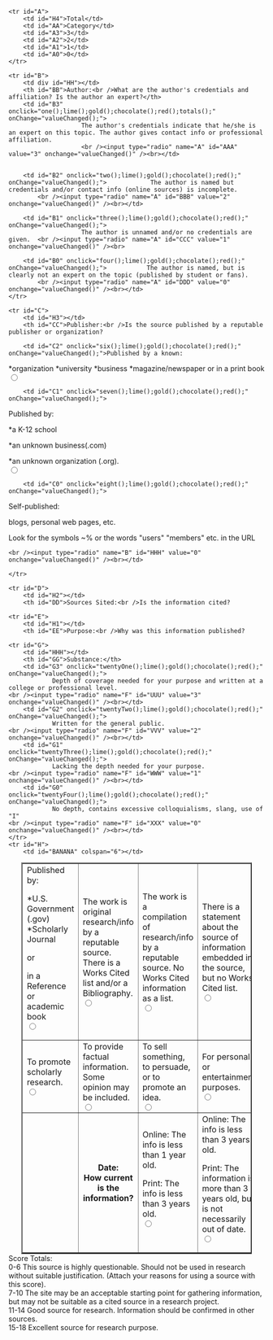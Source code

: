 <!doctype html>
<head>
<style type="text/css">


body{text-align: center}


#Bobby{width: 90%; 

	text-align: left;

	margin:auto;
	
	font-size: 17px
}

#Bobby2{width: 100%; 

	text-align: left;

	margin:auto;
	
	font-size: 17px
}

#Bobby3{width: 100%; 

	text-align: left;

	margin:left;
	
	font-size: 17px
}

#Bobby4{width: 100%; 

	text-align: left;

	margin:left;
	
	font-size: 17px
}

#Bobby5{width: 100%; 

	text-align: left;

	margin:left;
	
	font-size: 17px
}





#B3 {
  cursor: pointer;
}
#B2 {
  cursor: pointer;
}
#B1 {
  cursor: pointer;
}
#B0 {
  cursor: pointer;
}
#C3 {
  cursor: pointer;
}
#C2 {
  cursor: pointer;
}
#C1 {
  cursor: pointer;
}
#C0 {
  cursor: pointer;
}
#D3 {
  cursor: pointer;
}
#D2 {
  cursor: pointer;
}
#D1 {
  cursor: pointer;
}
#D0 {
  cursor: pointer;
}
#E3 {
  cursor: pointer;
}
#E2 {
  cursor: pointer;
}
#E1 {
  cursor: pointer;
}
#E0 {
  cursor: pointer;
}
#F3 {
  cursor: pointer;
}
#F2 {
  cursor: pointer;
}
#F1 {
  cursor: pointer;
}
#F0 {
  cursor: pointer;
}
#G3 {
  cursor: pointer;
}
#G2 {
  cursor: pointer;
}
#G1 {
  cursor: pointer;
}
#G0 {
  cursor: pointer;
}
</style>
</head>
<body>



<script type="text/javascript">

var a = 0;
var b = 0;
var c = 0;
var d = 0;
var e = 0;
var f = 0;

function GOD(){
	document.getElementById("")
}

function lime(){

	if(a==1){
	document.getElementById("B3").style.background = "lime";
	}
	if(a!=1){
	document.getElementById("B3").style.background = "white";
	}
	if(b==1){
	document.getElementById("C3").style.background = "lime";
	}
	if(b!=1){
	document.getElementById("C3").style.background = "white";
	}
	if(c==1){
	document.getElementById("D3").style.background = "lime";
	}
	if(c!=1){
	document.getElementById("D3").style.background = "white";
	}
	if(d==1){
	document.getElementById("E3").style.background = "lime";
	}
	if(d!=1){
	document.getElementById("E3").style.background = "white";
	}
	if(e==1){
	document.getElementById("F3").style.background = "lime";
	}
	if(e!=1){
	document.getElementById("F3").style.background = "white";
	}
	if(f==1){
	document.getElementById("G3").style.background = "lime";
	}
	if(f!=1){
	document.getElementById("G3").style.background = "white";
	}
}

function gold(){
	if(a==2){
		document.getElementById("B2").style.background = "gold";
	}
	if(a!=2){
		document.getElementById("B2").style.background = "white";
	}
	if(b==2){
		document.getElementById("C2").style.background = "gold";
	}
	if(b!=2){
		document.getElementById("C2").style.background = "white";
	}
	if(c==2){
		document.getElementById("D2").style.background = "gold";
	}
	if(c!=2){
		document.getElementById("D2").style.background = "white";
	}
	if(d==2){
		document.getElementById("E2").style.background = "gold";
	}
	if(d!=2){
		document.getElementById("E2").style.background = "white";
	}
	if(e==2){
		document.getElementById("F2").style.background = "gold";
	}
	if(e!=2){
		document.getElementById("F2").style.background = "white";
	}
	if(f==2){
		document.getElementById("G2").style.background = "gold";
	}
	if(f!=2){
		document.getElementById("G2").style.background = "white";
	}
}

function chocolate(){
	if(a==3){
		document.getElementById("B1").style.background = "#FFA500";
	}
	if(a!=3){
		document.getElementById("B1").style.background = "white";
	}
	if(b==3){
		document.getElementById("C1").style.background = "#FFA500";
	}
	if(b!=3){
		document.getElementById("C1").style.background = "white";
	}
	if(c==3){
		document.getElementById("D1").style.background = "#FFA500";
	}
	if(c!=3){
		document.getElementById("D1").style.background = "white";
	}
	if(d==3){
		document.getElementById("E1").style.background = "#FFA500";
	}
	if(d!=3){
		document.getElementById("E1").style.background = "white";
	}
	if(e==3){
		document.getElementById("F1").style.background = "#FFA500";
	}
	if(e!=3){
		document.getElementById("F1").style.background = "white";
	}
	if(f==3){
		document.getElementById("G1").style.background = "#FFA500";
	}
	if(f!=3){
		document.getElementById("G1").style.background = "white";
	}
}

function red(){
	if(a==4){
		document.getElementById("B0").style.background = "red";
	}
	if(a!=4){
		document.getElementById("B0").style.background = "white";
	}
	if(b==4){
		document.getElementById("C0").style.background = "red";
	}
	if(b!=4){
		document.getElementById("C0").style.background = "white";
	}
	if(c==4){
		document.getElementById("D0").style.background = "red";
	}
	if(c!=4){
		document.getElementById("D0").style.background = "white";
	}
	if(d==4){
		document.getElementById("E0").style.background = "red";
	}
	if(d!=4){
		document.getElementById("E0").style.background = "white";
	}
	if(e==4){
		document.getElementById("F0").style.background = "red";
	}
	if(e!=4){
		document.getElementById("F0").style.background = "white";
	}
	if(f==4){
		document.getElementById("G0").style.background = "red";
	}
	if(f!=4){
		document.getElementById("G0").style.background = "white";
	}
}




function one(){
	a=1;
}
function two(){
	a=2;
}
function three(){
	a=3;
}
function four(){
	a=4;
}
function five(){
	b=1;
}
function six(){
	b=2;
}
function seven(){
	b=3;
}
function eight(){
	b=4;
}
function nine(){
	c=1;
}
function ten(){
	c=2;
}
function eleven(){
	c=3;
}
function twelve(){
	c=4;
}
function thirteen(){
	d=1;
}
function fourteen(){
	d=2;
}
function fifteen(){
	d=3;
}
function sixteen(){
	d=4;
}
function seventeen(){
	e=1;
}
function eighteen(){
	e=2;
}
function nineteen(){
	e=3;
}
function twenty(){
	e=4;
}
function twentyOne(){
	f=1;
}
function twentyTwo(){
	f=2;
}
function twentyThree(){
	f=3;
}
function twentyFour(){
	f=4;
}

function write(){

}



function totals(elem){
	if (a==1){
		var elem=getElementById("HH");
		elem.innerHTML="3";
	}
}



function valueChanged(elem) {
    if (document.getElementById("A").checked == true) {
        document.getElementById("A").value = 1;
        document.getElementById("B").value = 0;
    } if (document.getElementById("B").checked == true) {
        document.getElementById("A").value = 0;
        document.getElementById("B").value = 1;
    } if (document.getElementById("A").checked == true) {
    	
    }
    console.log(document.getElementById("A").value);
    console.log(document.getElementById("B").value)
}



</script>



<table id="Table" style="width:90%; margin:auto" border="2" width="1400" cellpadding="10" cellspacing="5">



	<tr id="A">
		<td id="H4">Total</td>
		<td id="AA">Category</td>
		<td id="A3">3</td>
		<td id="A2">2</td>
		<td id="A1">1</td>
		<td id="A0">0</td>
	</tr>
	
	<tr id="B">
		<td div id="HH"></td>
		<th id="BB">Author:<br />What are the author's credentials and affiliation? Is the author an expert?</th>
		<td id="B3" onclick="one();lime();gold();chocolate();red();totals();" onChange="valueChanged();">
						The author's credentials indicate that he/she is an expert on this topic. The author gives contact info or professional affiliation.
						<br /><input type="radio" name="A" id="AAA" value="3" onchange="valueChanged()" /><br></td>


		<td id="B2" onclick="two();lime();gold();chocolate();red();" onChange="valueChanged();">			The author is named but credentials and/or contact info (online sources) is incomplete.
			<br /><input type="radio" name="A" id="BBB" value="2" onchange="valueChanged()" /><br></td>
		
		<td id="B1" onclick="three();lime();gold();chocolate();red();" onChange="valueChanged();">
						The author is unnamed and/or no credentials are given.	<br /><input type="radio" name="A" id="CCC" value="1" onchange="valueChanged()" /><br>
</td>
		
		<td id="B0" onclick="four();lime();gold();chocolate();red();" onChange="valueChanged();">			The author is named, but is clearly not an expert on the topic (published by student or fans).
			<br /><input type="radio" name="A" id="DDD" value="0" onchange="valueChanged()" /><br></td>
	</tr>

	<tr id="C">
		<td id="H3"></td>
		<th id="CC">Publisher:<br />Is the source published by a reputable publisher or organization?
</th>
		<td id="C3" onclick="five();lime();gold();chocolate();red();" onChange="valueChanged();">
Published by:


*U.S. Government (.gov)
*Scholarly Journal


or


in a Reference or academic book
	<br /><input type="radio" name="B" id="EEE" value="3" onchange="valueChanged()" /><br></td>
		
		<td id="C2" onclick="six();lime();gold();chocolate();red();" onChange="valueChanged();">Published by a known:


*organization
*university
*business
*magazine/newspaper
or
   in a print book	<br /><input type="radio" name="B" id="FFF" value="2" onchange="valueChanged()" /><br></td>

		<td id="C1" onclick="seven();lime();gold();chocolate();red();" onChange="valueChanged();">
Published by:


*a K-12 school


*an unknown business(.com)


*an unknown organization (.org).
	<br /><input type="radio" name="B" id="GGG" value="1" onchange="valueChanged()" /><br></td>

		<td id="C0" onclick="eight();lime();gold();chocolate();red();" onChange="valueChanged();">

Self-published:

blogs, personal web pages, etc.


Look for the symbols ~% or the words "users" "members" etc. in the URL

	<br /><input type="radio" name="B" id="HHH" value="0" onchange="valueChanged()" /><br></td>
	
	</tr>
	
	<tr id="D">
		<td id="H2"></td>
		<th id="DD">Sources Sited:<br />Is the information cited?
</th>
		<td id="D3" onclick="nine();lime();gold();chocolate();red();" onChange="valueChanged();">
								The work is original research/info by a reputable source.  There is a Works Cited list and/or a Bibliography.
									<br /><input type="radio" name="C" id="III" value="3" onchange="valueChanged()" /><br>
</td>
		<td id="D2" onclick="ten();lime();gold();chocolate();red();" onChange="valueChanged();">
								The work is a compilation of research/info by a reputable source. No Works Cited information as a list.
									<br /><input type="radio" name="C" id="JJJ" value="2" onchange="valueChanged()" /><br>
</td>
		<td id="D1" onclick="eleven();lime();gold();chocolate();red();" onChange="valueChanged();">
								There is a statement about the source of information embedded in the source, but no Works Cited list.
									<br /><input type="radio" name="C" id="KKK" value="1" onchange="valueChanged()" /><br>
</td>
		<td id="D0" onclick="twelve();lime();gold();chocolate();red();" onChange="valueChanged();">
				<br /><input type="radio" name="C" id="LLL" value="0" onchange="valueChanged()" /><br>
								No indication of where the information came from.
</td>
	</tr>
	
	
	<tr id="E">
		<td id="H1"></td>
		<th id="EE">Purpose:<br />Why was this information published?
</th>
		<td id="E3" onclick="thirteen();lime();gold();chocolate();red();" onChange="valueChanged();">To promote scholarly research.	<br /><input type="radio" name="D" id="MMM" value="3" onchange="valueChanged()" /><br></td>
		<td id="E2" onclick="fourteen();lime();gold();chocolate();red();" onChange="valueChanged();">
							To provide factual information. Some opinion may be included.
								<br /><input type="radio" name="D" id="NNN" value="2" onchange="valueChanged()" /><br>
</td>
		<td id="E1" onclick="fifteen();lime();gold();chocolate();red();" onChange="valueChanged();">
							To sell something, to persuade, or to promote an idea.
								<br /><input type="radio" name="D" id="OOO" value="1" onchange="valueChanged()" /><br>
</td>
		<td id="E0" onclick="sixteen();lime();gold();chocolate();red();" onChange="valueChanged();">
							For personal or entertainment purposes.
								<br /><input type="radio" name="D" id="PPP" value="0" onchange="valueChanged()" /><br>
</td>
	</tr>
	<tr id="F">
		<td id="H0"></td>
		<th id="FF">Date:<br />How current is the information?
</th>
		<td id="F3" onclick="seventeen();lime();gold();chocolate();red();" onChange="valueChanged();">
Online:
The info is less than 1 year old.


Print:
The info is less than 3 years old.
	<br /><input type="radio" name="E" id="QQQ" value="3" onchange="valueChanged()" /><br></td>
		<td id="F2" onclick="eighteen();lime();gold();chocolate();red();" onChange="valueChanged();">
Online: 
The info is less than 3 years old.


Print:
The information is more than 3 years old, but is not necessarily out of date.
	<br /><input type="radio" name="E" id="RRR" value="2" onchange="valueChanged()" /><br></td>
		<td id="F1" onclick="nineteen();lime();gold();chocolate();red();" onChange="valueChanged();">
The information is more than five years old.
	<br /><input type="radio" name="E" id="SSS" value="1" onchange="valueChanged()" /><br></td>
		<td id="F0" onclick="twenty();lime();gold();chocolate();red();" onChange="valueChanged();">
There is no indication of when the information was published.
	<br /><input type="radio" name="E" id="TTT" value="0" onchange="valueChanged()" /><br></td>
	</tr>
	
	<tr id="G">
		<td id="HHH"></td>
		<th id="GG">Substance:</th>
		<td id="G3" onclick="twentyOne();lime();gold();chocolate();red();" onChange="valueChanged();">
				Depth of coverage needed for your purpose and written at a college or professional level.
	<br /><input type="radio" name="F" id="UUU" value="3" onchange="valueChanged()" /><br></td>
		<td id="G2" onclick="twentyTwo();lime();gold();chocolate();red();" onChange="valueChanged();">
				Written for the general public.
	<br /><input type="radio" name="F" id="VVV" value="2" onchange="valueChanged()" /><br></td>
		<td id="G1" onclick="twentyThree();lime();gold();chocolate();red();" onChange="valueChanged();">
				Lacking the depth needed for your purpose.
	<br /><input type="radio" name="F" id="WWW" value="1" onchange="valueChanged()" /><br></td>
		<td id="G0" onclick="twentyFour();lime();gold();chocolate();red();" onChange="valueChanged();">
				No depth, contains excessive colloquialisms, slang, use of "I"
	<br /><input type="radio" name="F" id="XXX" value="0" onchange="valueChanged()" /><br></td>
	</tr>
	<tr id="H">
		<td id="BANANA" colspan="6"></td>
	
</table>
<div id="Bobby">Score Totals:<br />
<div id="Bobby2">0-6	This source is highly questionable. Should not be used in research without suitable justification. (Attach your reasons for using a source with this score).<br />
<div id="Bobby3">7-10	The site may be an acceptable starting point for gathering information, but may not be suitable as a cited source in a research project.<br />
<div id="Bobby4">11-14	Good source for research. Information should be confirmed in other sources.<br />
<div id="Bobby5">15-18	Excellent source for research purpose.<br /> 

	



</body>
<html>
